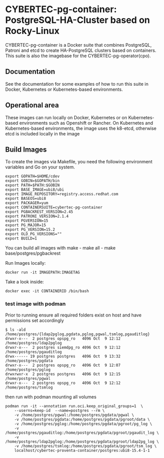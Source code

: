 # CYBERTEC-pg-container: PostgreSQL-HA-Cluster based on Rocky-Linux

<p>CYBERTEC-pg-container is a Docker suite that combines PostgreSQL, Patroni and etcd to create HA-PostgreSQL clusters based on containers. This suite is also the imagebase for the CYBERTEC-pg-operator(cpo).</p>

## Documentation

<p>See the documentation for some examples of how to run this suite in Docker, Kubernetes or Kubernetes-based environments.</p>

## Operational area
<p>These images can run locally on Docker, Kubernetes or on Kubernetes-based environments such as Openshift or Rancher.
On Kubernetes and Kubernetes-based environments, the image uses the k8-etcd, otherwise etcd is included locally in the image</p>

## Build Images

<p>To create the images via Makefile, you need the following environment variables and Go on your system.</p>

    export GOPATH=$HOME/cdev
    export GOBIN=$GOPATH/bin
    export PATH=$PATH:$GOBIN
    export BASE_IMAGE=ubi8/ubi
    export IMAGE_REPOSITORY=registry.access.redhat.com
    export BASEOS=ubi8
    export PACKAGER=yum
    export CONTAINERSUITE=cybertec-pg-container
    export PGBACKREST_VERSION=2.45
    export PATRONI_VERSION=2.1.4
    export PGVERSION=15 
    export PG_MAJOR=15
    export PG_VERSION=15.2
    export OLD_PG_VERSIONS=""
    export BUILD=1

<p>You can build all images with make
- make all
- make base/postgres/pgbackrest</p>
<p>Run Images locally:</p>

    docker run -it IMAGEPATH:IMAGETAG
<p>Take a look inside:</p>

    docker exec -it CONTAINERID /bin/bash

### test image with podman

Prior to running ensure all required folders exist on host and have permissions set accordingly

```
$ ls -ald /home/postgres/{ldap2pglog,pgdata,pglog,pgwal,tsmlog,pgauditlog} 
drwxr-x---  2 postgres opspg_ro   4096 Oct  9 12:12 /home/postgres/ldap2pglog
drwxr-x---  2 postgres siemdpg_ro 4096 Oct  9 12:12 /home/postgres/pgauditlog
drwx------ 19 postgres postgres   4096 Oct  9 13:32 /home/postgres/pgdata
drwxr-x---  2 postgres opspg_ro   4096 Oct  9 12:07 /home/postgres/pglog
drwxrwxr-x  2 postgres postgres   4096 Oct  9 12:15 /home/postgres/pgwal
drwxr-x---  2 postgres opspg_ro   4096 Oct  9 12:12 /home/postgres/tsmlog

```
then run with podman mounting all volumes

```
podman run -it --annotation run.oci.keep_original_groups=1  \
    --userns=keep-id  --name=postgres --rm \
    -v /home/postgres/pgwal:/home/postgres/pgdata/pgwal \
    -v /home/postgres/pgdata:/home/postgres/pgdata/pgroot/data \
    -v /home/postgres/pglog:/home/postgres/pgdata/pgroot/pg_log \
    -v /home/postgres/pgauditlog:/home/postgres/pgdata/pgroot/pgaudit_log \
    -v /home/postgres/ldap2pglog:/home/postgres/pgdata/pgroot/ldap2pg_log \
    -v /home/postgres/tsmlog:/home/postgres/pgdata/pgroot/tsm_log \
    localhost/cybertec-proventa-container/postgres:ubi8-15.4-1-1

```
